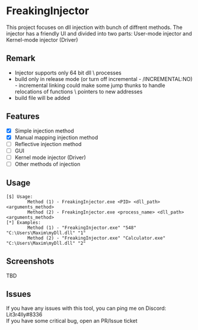 # FreakingInjector
This project focuses on dll injection with bunch of diffrent methods.
The injector has a friendly UI and divided into two parts: User-mode injector and Kernel-mode injector (Driver) 

## Remark
- Injector supports only 64 bit dll \ processes
- build only in release mode (or turn off incremental - /INCREMENTAL:NO) - incremental linking could make some jump thunks to handle relocations of functions \ pointers to new addresses
- build file will be added

## Features
- [x] Simple injection method 
- [x] Manual mapping injection method
- [ ] Reflective injection method
- [ ] GUI
- [ ] Kernel mode injector (Driver)
- [ ] Other methods of injection

## Usage
```
[$] Usage:  
        Method (1) - FreakingInjector.exe <PID> <dll_path> <arguments_method>  
        Method (2) - FreakingInjector.exe <process_name> <dll_path> <arguments_method>  
[*] Examples:  
        Method (1) - "FreakingInjector.exe" "548" "C:\Users\Maxim\myDll.dll" "1"  
        Method (2) - "FreakingInjector.exe" "Calculator.exe" "C:\Users\Maxim\myDll.dll" "2"  
```

## Screenshots
TBD

## Issues
If you have any issues with this tool, you can ping me on Discord: Lit3r4lly#8336  
If you have some critical bug, open an PR/Issue ticket